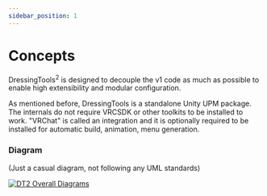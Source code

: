 ```yaml
---
sidebar_position: 1
---
```


# Concepts

DressingTools<sup>2</sup> is designed to decouple the v1 code as much as possible to enable high extensibility
and modular configuration.

As mentioned before, DressingTools is a standalone Unity UPM package. The internals do not require VRCSDK or other
toolkits to be installed to work. "VRChat" is called an integration and it is optionally required to be installed
for automatic build, animation, menu generation.

### Diagram

(Just a casual diagram, not following any UML standards)

[![DT2 Overall Diagrams](/img/diagrams/dt2-overall.drawio.svg)](/img/diagrams/dt2-overall.drawio.svg)
